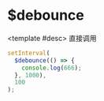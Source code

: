 # $debounce

<ContainerBox title="介绍">
<template #desc>
不管抖得再快，也只会触发立即执行或者延迟执行的一次
</template>
</ContainerBox>

<ContainerBox title="防抖（延迟执行）">
<ShowCode>
<template #codes>

```js
export function $debounceDelay(() => {
  let timer = null;
  return (callback, wait = 800) => {
    timer && clearTimeout(timer);
    timer = setTimeout(callback, wait);
  };
})();
```

</template>
</ShowCode>
</ContainerBox>

<ContainerBox title="防抖（立即执行）">
<ShowCode>
<template #codes>

```js
export function $debounceInstant(() => {
  let timer;
  return function (fn, delay) {
    let context = this;
    let args = arguments;
    if (timer) clearTimeout(timer);
    let callNow = !timer;
    timer = setTimeout(() => {
      timer = null;
    }, delay);
    if (callNow) fn.apply(context, args);
  };
})();
```

</template>
</ShowCode>
</ContainerBox>

<ContainerBox title="使用方法">

<template #desc>
直接调用
</template>

```js
setInterval(
  $debounce(() => {
    console.log(666);
  }, 1000),
  100
);
```

</ContainerBox>
